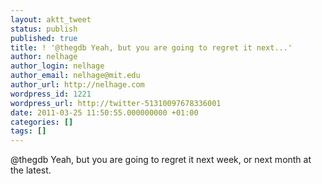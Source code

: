 ```yaml
---
layout: aktt_tweet
status: publish
published: true
title: ! '@thegdb Yeah, but you are going to regret it next...'
author: nelhage
author_login: nelhage
author_email: nelhage@mit.edu
author_url: http://nelhage.com
wordpress_id: 1221
wordpress_url: http://twitter-51310097678336001
date: 2011-03-25 11:50:55.000000000 +01:00
categories: []
tags: []
---
```

@thegdb Yeah, but you are going to regret it next week, or next month at the latest.
